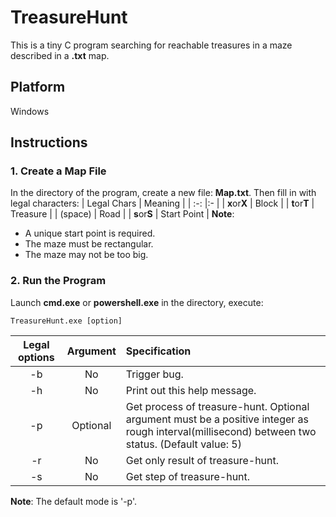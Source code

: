# TreasureHunt
This is a tiny C program searching for reachable treasures in a maze described in a **.txt** map. 

## Platform
Windows

## Instructions
### 1. Create a Map File
In the directory of the program, create a new file: **Map.txt**. Then fill in with legal characters: 
| Legal Chars | Meaning |
| :-: |:- |
| **x**or**X** | Block |
| **t**or**T** | Treasure |
| (space) | Road |
| **s**or**S** | Start Point |
**Note**: 
+ A unique start point is required. 
+ The maze must be rectangular. 
+ The maze may not be too big. 

### 2. Run the Program
Launch **cmd.exe** or **powershell.exe** in the directory, execute: 
```
TreasureHunt.exe [option]
```
| Legal options | Argument | Specification |
| :-: | :-: | :- |
| -b | No | Trigger bug.  |
| -h | No | Print out this help message.  |
| -p | Optional | Get process of treasure-hunt. Optional argument must be a positive integer as rough interval(millisecond) between two status. (Default value: 5)  |
| -r | No | Get only result of treasure-hunt.  |
| -s | No | Get step of treasure-hunt.  |
**Note**: The default mode is '-p'. 